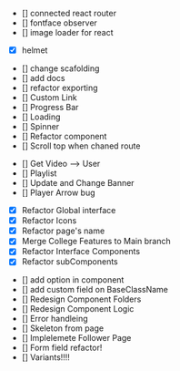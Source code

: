 <!-- FEATURES -->

- [] connected react router
- [] fontface observer
- [] image loader for react
- [x] helmet
- [] change scafolding
- [] add docs
- [] refactor exporting
- [] Custom Link
- [] Progress Bar
- [] Loading
- [] Spinner
- [] Refactor component
- [] Scroll top when chaned route

<!-- BUGS -->
- [] Get Video --> User 
- [] Playlist
- [] Update and Change Banner
- [] Player Arrow bug



<!-- Daily Tasks -->
- [x] Refactor Global interface
- [x] Refactor Icons
- [x] Refactor page's name
- [x] Merge College Features to Main branch
- [x] Refactor Interface Components 
- [x] Refactor subComponents 
- [] add option in component
- [] add custom field on BaseClassName
- [] Redesign Component Folders
- [] Redesign Component Logic
- [] Error handleing
- [] Skeleton from page 
- [] Implelemete Follower Page
- [] Form field refactor!
- [] Variants!!!!